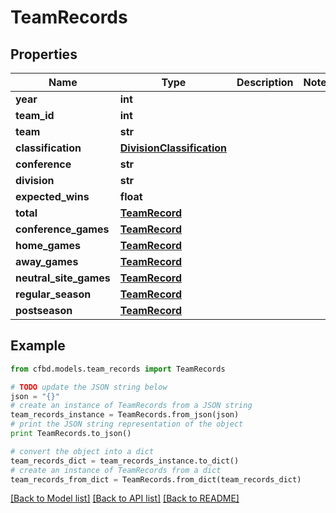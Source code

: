 # TeamRecords


## Properties
Name | Type | Description | Notes
------------ | ------------- | ------------- | -------------
**year** | **int** |  | 
**team_id** | **int** |  | 
**team** | **str** |  | 
**classification** | [**DivisionClassification**](DivisionClassification.md) |  | 
**conference** | **str** |  | 
**division** | **str** |  | 
**expected_wins** | **float** |  | 
**total** | [**TeamRecord**](TeamRecord.md) |  | 
**conference_games** | [**TeamRecord**](TeamRecord.md) |  | 
**home_games** | [**TeamRecord**](TeamRecord.md) |  | 
**away_games** | [**TeamRecord**](TeamRecord.md) |  | 
**neutral_site_games** | [**TeamRecord**](TeamRecord.md) |  | 
**regular_season** | [**TeamRecord**](TeamRecord.md) |  | 
**postseason** | [**TeamRecord**](TeamRecord.md) |  | 

## Example

```python
from cfbd.models.team_records import TeamRecords

# TODO update the JSON string below
json = "{}"
# create an instance of TeamRecords from a JSON string
team_records_instance = TeamRecords.from_json(json)
# print the JSON string representation of the object
print TeamRecords.to_json()

# convert the object into a dict
team_records_dict = team_records_instance.to_dict()
# create an instance of TeamRecords from a dict
team_records_from_dict = TeamRecords.from_dict(team_records_dict)
```
[[Back to Model list]](../README.md#documentation-for-models) [[Back to API list]](../README.md#documentation-for-api-endpoints) [[Back to README]](../README.md)


